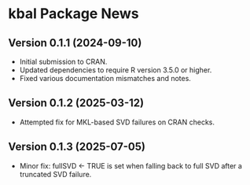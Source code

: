 # kbal Package News

## Version 0.1.1 (2024-09-10)
- Initial submission to CRAN.
- Updated dependencies to require R version 3.5.0 or higher.
- Fixed various documentation mismatches and notes.

## Version 0.1.2 (2025-03-12)
- Attempted fix for MKL-based SVD failures on CRAN checks.

## Version 0.1.3 (2025-07-05)
- Minor fix: fullSVD <- TRUE is set when falling back to full SVD after a truncated SVD failure.